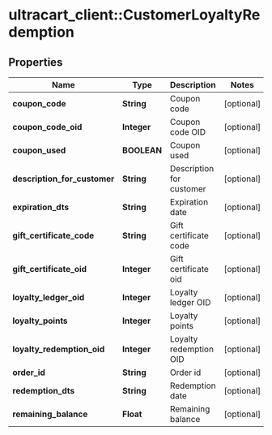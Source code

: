 # ultracart_client::CustomerLoyaltyRedemption

## Properties
Name | Type | Description | Notes
------------ | ------------- | ------------- | -------------
**coupon_code** | **String** | Coupon code | [optional] 
**coupon_code_oid** | **Integer** | Coupon code OID | [optional] 
**coupon_used** | **BOOLEAN** | Coupon used | [optional] 
**description_for_customer** | **String** | Description for customer | [optional] 
**expiration_dts** | **String** | Expiration date | [optional] 
**gift_certificate_code** | **String** | Gift certificate code | [optional] 
**gift_certificate_oid** | **Integer** | Gift certificate oid | [optional] 
**loyalty_ledger_oid** | **Integer** | Loyalty ledger OID | [optional] 
**loyalty_points** | **Integer** | Loyalty points | [optional] 
**loyalty_redemption_oid** | **Integer** | Loyalty redemption OID | [optional] 
**order_id** | **String** | Order id | [optional] 
**redemption_dts** | **String** | Redemption date | [optional] 
**remaining_balance** | **Float** | Remaining balance | [optional] 


